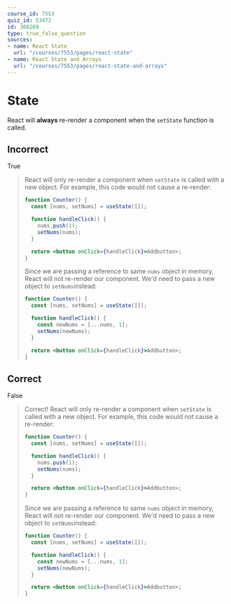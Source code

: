 ```yaml
---
course_id: 7553
quiz_id: 53472
id: 366269
type: true_false_question
sources:
- name: React State
  url: "/courses/7553/pages/react-state"
- name: React State and Arrays
  url: "/courses/7553/pages/react-state-and-arrays"
---
```


# State

React will **always** re-render a component when the `setState` function is
called.

## Incorrect

True

> React will only re-render a component when `setState` is called with a new
> object. For example, this code would not cause a re-render:
> 
> ```jsx
> function Counter() {
>   const [nums, setNums] = useState([]);
> 
>   function handleClick() {
>     nums.push(1);
>     setNums(nums);
>   }
> 
>   return <button onClick={handleClick}>Addbutton>;
> }
> ```
> 
> Since we are passing a reference to same `nums` object in memory, React will not
> re-render our component. We'd need to pass a new object to `setNums`instead:
> 
> ```jsx
> function Counter() {
>   const [nums, setNums] = useState([]);
> 
>   function handleClick() {
>     const newNums = [...nums, 1];
>     setNums(newNums);
>   }
> 
>   return <button onClick={handleClick}>Addbutton>;
> }
> ```

## Correct

False

> Correct! React will only re-render a component when `setState` is called with a
> new object. For example, this code would not cause a re-render:
> 
> ```jsx
> function Counter() {
>   const [nums, setNums] = useState([]);
> 
>   function handleClick() {
>     nums.push(1);
>     setNums(nums);
>   }
> 
>   return <button onClick={handleClick}>Addbutton>;
> }
> ```
> 
> Since we are passing a reference to same `nums` object in memory, React will not
> re-render our component. We'd need to pass a new object to `setNums`instead:
> 
> ```jsx
> function Counter() {
>   const [nums, setNums] = useState([]);
> 
>   function handleClick() {
>     const newNums = [...nums, 1];
>     setNums(newNums);
>   }
> 
>   return <button onClick={handleClick}>Addbutton>;
> }
> ```
